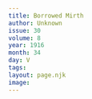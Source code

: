 ```yaml
---
title: Borrowed Mirth
author: Unknown
issue: 30
volume: 8
year: 1916
month: 34
day: V
tags:
layout: page.njk
image:
---
```



